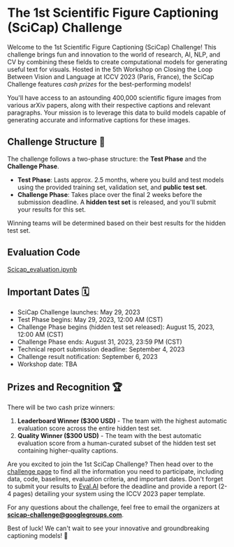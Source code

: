 # The 1st Scientific Figure Captioning (SciCap) Challenge

Welcome to the 1st Scientific Figure Captioning (SciCap) Challenge! This challenge brings fun and innovation to the world of research, AI, NLP, and CV by combining these fields to create computational models for generating useful text for visuals. Hosted in the 5th Workshop on Closing the Loop Between Vision and Language at ICCV 2023 (Paris, France), the SciCap Challenge features *cash prizes* for the best-performing models!

You'll have access to an astounding 400,000 scientific figure images from various arXiv papers, along with their respective captions and relevant paragraphs. Your mission is to leverage this data to build models capable of generating accurate and informative captions for these images.

## Challenge Structure 🚀

The challenge follows a two-phase structure: the **Test Phase** and the **Challenge Phase**.

- **Test Phase**: Lasts approx. 2.5 months, where you build and test models using the provided training set, validation set, and **public test set**.
- **Challenge Phase**: Takes place over the final 2 weeks before the submission deadline. A **hidden test set** is released, and you'll submit your results for this set.

Winning teams will be determined based on their best results for the hidden test set.


## Evaluation Code

[Scicap_evaluation.ipynb](Scicap_evaluation.ipynb)


## Important Dates 🗓️

- SciCap Challenge launches: May 29, 2023
- Test Phase begins: May 29, 2023, 12:00 AM (CST)
- Challenge Phase begins (hidden test set released): August 15, 2023, 12:00 AM (CST)
- Challenge Phase ends: August 31, 2023, 23:59 PM (CST)
- Technical report submission deadline: September 4, 2023
- Challenge result notification: September 6, 2023
- Workshop date: TBA

## Prizes and Recognition 🏆

There will be two cash prize winners:

1. **Leaderboard Winner ($300 USD)** - The team with the highest automatic evaluation score across the entire hidden test set.
2. **Quality Winner ($300 USD)** - The team with the best automatic evaluation score from a human-curated subset of the hidden test set containing higher-quality captions.

Are you excited to join the 1st SciCap Challenge? Then head over to the [challenge page](https://github.com/Crowd-AI-Lab/figure-captioning-challenge) to find all the information you need to participate, including data, code, baselines, evaluation criteria, and important dates. Don't forget to submit your results to [Eval.AI](https://eval.ai/web/challenges/challenge-page/2012/overview) before the deadline and provide a report (2-4 pages) detailing your system using the ICCV 2023 paper template.

For any questions about the challenge, feel free to email the organizers at [**scicap-challenge@googlegroups.com**](mailto:scicap-challenge%40googlegroups.com).

Best of luck! We can't wait to see your innovative and groundbreaking captioning models! 🌟

